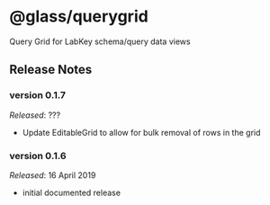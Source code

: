 # @glass/querygrid

Query Grid for LabKey schema/query data views 

## Release Notes ##

### version 0.1.7
*Released*: ???
* Update EditableGrid to allow for bulk removal of rows in the grid

### version 0.1.6
*Released*: 16 April 2019

* initial documented release

